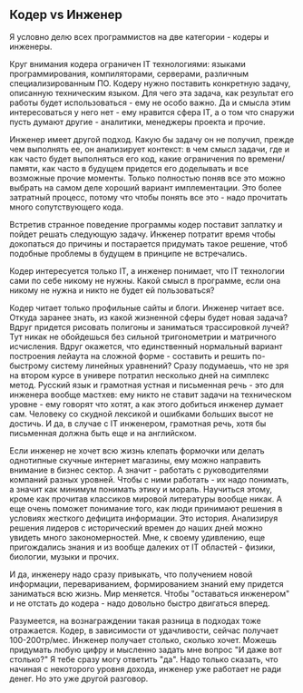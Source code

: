 ## Кодер vs Инженер

Я условно делю всех программистов на две категории - кодеры и инженеры.

Круг внимания кодера ограничен IT технологиями: языками программирования, 
компиляторами, серверами, различным специализированным ПО. 
Кодеру нужно поставить конкретную задачу, описанную техническим языком. 
Для чего эта задача, как результат его работы будет использоваться - ему не особо важно. 
Да и смысла этим интересоваться у него нет - ему нравится сфера IT, 
а о том что снаружи пусть думают другие - аналитики, менеджеры проекта и прочие.

Инженер имеет другой подход. 
Какую бы задачу он не получил, прежде чем выполнять ее, он анализирует контекст: 
в чем смысл задачи, где и как часто будет выполняться его код, 
какие ограничения по времени/памяти, как часто в будущем придется его доделывать 
и все возможные прочие моменты. Только полностью поняв все это можно выбрать 
на самом деле хороший вариант имплементации. Это более затратный процесс, 
потому что чтобы понять все это - надо прочитать много сопутствующего кода.

Встретив странное поведение программы кодер поставит заплатку и пойдет решать следующую задачу. 
Инженер потратит время чтобы докопаться до причины и постарается придумать такое решение, 
чтоб подобные проблемы в будущем в принципе не встречались.

Кодер интересуется только IT, а инженер понимает, 
что IT технологии сами по себе никому не нужны. 
Какой смысл в программе, если она никому не нужна и никто не будет ей пользоваться?

Кодер читает только профильные сайты и блоги. Инженер читает все. 
Откуда заранее знать, из какой жизненной сферы будет новая задача? 
Вдруг придется рисовать полигоны и заниматься трассировкой лучей? 
Тут никак не обойдешься без сильной тригонометрии и матричного исчисления. 
Вдруг окажется, что единственный нормальный вариант построения лейаута на сложной форме - 
составить и решить по-быстрому систему линейных уравнений? 
Сразу подумаешь, что не зря на втором курсе в универе потратил несколько дней на симплекс метод. 
Русский язык и грамотная устная и письменная речь - это для инженера вообще мастхев: 
ему  никто не ставит задачи на техническом уровне - ему говорят что хотят, 
а как этого добиться инженер думает сам. Человеку со скудной лексикой и ошибками больших высот 
не достичь. И да, в случае с IT инженером, грамотная речь, хотя бы письменная должна быть еще и 
на английском.

Если инженер не хочет всю жизнь клепать формочки или делать однотипные скучные интернет магазины, 
ему можно направить внимание в бизнес сектор. А значит - работать с руководителями компаний 
разных уровней. Чтобы с ними работать - их надо понимать, а значит как минимум понимать этику 
и мораль. Научиться этому, кроме как прочитав классиков мировой литературы вообще никак. 
А еще очень поможет понимание того, как люди принимают решения в условиях жесткого дефицита информации. 
Это история. Анализируя решения лидеров с исторический времен до наших дней можно увидеть
много закономерностей. Мне, к своему удивлению, еще пригождались знания и из вообще далеких от 
IT областей - физики, биологии, музыки и прочих.

И да, инженеру надо сразу привыкать, что получением новой информации, 
перевариванием, формированием знаний ему придется заниматься всю жизнь. 
Мир меняется. Чтобы "оставаться инженером" и не отстать до кодера - надо довольно быстро 
двигаться вперед.


Разумеется, на вознаграждении такая разница в подходах тоже отражается. 
Кодер, в зависимости от удачливости, сейчас получает 100-200тр/мес. 
Инженер получает столько, сколько хочет. Можешь придумать любую цифру и мысленно задать мне вопрос "И даже вот столько?" 
Я тебе сразу могу ответить "да". 
Надо только сказать, что начиная с некоторого уровня дохода, инженер уже работает не ради денег.
Но это уже другой разговор.


<script src="https://giscus.app/client.js"
        data-repo="romannep/engtalks"
        data-repo-id="R_kgDONoaOOA"
        data-category="Announcements"
        data-category-id="DIC_kwDONoaOOM4CmBI9"
        data-mapping="url"
        data-strict="0"
        data-reactions-enabled="1"
        data-emit-metadata="0"
        data-input-position="bottom"
        data-theme="light"
        data-lang="ru"
        crossorigin="anonymous"
        async>
</script>
